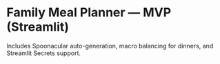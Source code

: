 # Family Meal Planner — MVP (Streamlit)

Includes Spoonacular auto-generation, macro balancing for dinners, and Streamlit Secrets support.
